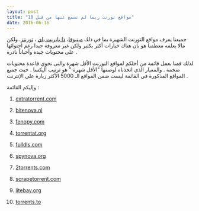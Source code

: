 ```yaml
---
layout: post
title: "10 مواقع تورنت ربما لم تسمع عنها من قبل"
date: 2016-06-16
---
```







جميعنا يعرف مواقع التورنت الشهيرة بما في ذلك [مينيوفا](http://www.mininova.org/)، [ذا بايريت باي](http://thepiratebay.se/) ، [تورنتز](https://torrentz.eu/). ولكن مالا يعلمه معظمنا هو بأن هناك خيارات أكثر بكثير ولكن غير معروفة جيدا رغم احتوائها على محتويات جيدة وأحياناً نادرة .


لذلك قمنا بعمل قائمة من أجلكم لمواقع التورنت الأقل شهرة والتي تحوي قاعدة محتويات ضخمة . والمعيار الذي اتخذناه لوصفها "الأقل شهرة " هو ترتيب أليكسا . حيث جميع المواقع المذكورة في القائمة ليست ضمن المواقع الـ 5000 الأكثر زيارة على الإنترنت .


وإليكم القائمة :


01. [extratorrent.com](http://extratorrent.com) 


02. [bitenova.nl](http://bitenova.nl)

03. [fenopy.com](http://fenopy.com)

04. [torrentat.org](http://torrentat.org)

05. [fulldls.com](http://fulldls.com)

06. [spynova.org](http://spynova.org)

07. [2torrents.com](http://2torrents.com)

08. [scrapetorrent.com](http://scrapetorrent.com)

09. [litebay.org](http://litebay.org)

10. [torrents.to](http://torrents.to)